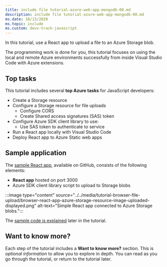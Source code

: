 ```yaml
---
title: include file tutorial-azure-web-app-mongodb-00.md 
description: include file tutorial-azure-web-app-mongodb-00.md
ms.date: 10/13/2020
ms.topic: include
ms.custom: devx-track-javascript
---
```


In this tutorial, use a React app to upload a file to an Azure Storage blob. 

The programming work is done for you, this tutorial focuses on using the local and remote Azure environments successfully from inside Visual Studio Code with Azure extensions.

## Top tasks

This tutorial includes several **top Azure tasks** for JavaScript developers:

* Create a Storage resource
* Configure a Storage resource for file uploads
    * Configure CORS
    * Create Shared access signatures (SAS) token
* Configure Azure SDK client library to use:
    *  Use SAS token to authenticate to service
* Run a React app locally with Visual Studio Code
* Deploy React app to Azure Static web apps

## Sample application

The [sample React app](https://github.com/Azure-Samples/js-e2e-browser-file-upload-storage-blob), available on GitHub, consists of the following elements:

* **React app** hosted on port 3000
* Azure SDK client library script to upload to Storage blobs

:::image type="content" source="../../media/tutorial-browser-file-upload/browser-react-app-azure-storage-resource-image-uploaded-displayed.png" alt-text="Simple React app connected to Azure Storage blobs.":::

The [sample code is explained](tutorial-visualstudiocode-browser-file-upload-feedback?tutorial-step=4) later in the tutorial. 

## Want to know more? 

Each step of the tutorial includes a **Want to know more?** section. This is _optional information_ to allow you to explore in depth. You can read as you go through the tutorial, or return to the tutorial later. 